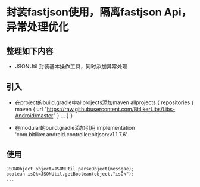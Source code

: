 # 封装fastjson使用，隔离fastjson Api，异常处理优化
## 整理如下内容
- JSONUtil 封装基本操作工具，同时添加异常处理


## 引入
- 在project的build.gradle中allprojects添加maven
    allprojects {
        repositories {
            maven { url "https://raw.githubusercontent.com/BitlikerLibs/Libs-Android/master" }
            ...
        }
    }

- 在modular的build.gradle添加引用
    implementation 'com.bitliker.android.controller:bitjson:v1.1.7.6'
    
## 使用
    JSONObject object=JSONUtil.parseObject(messgae);
    boolean isOk=JSONUtil.getBoolean(object,"isOk");
    ...